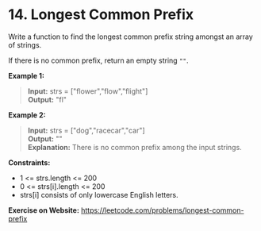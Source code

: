 # 14. Longest Common Prefix


Write a function to find the longest common prefix string amongst an array of strings.

If there is no common prefix, return an empty string `""`.

 

**Example 1:**

> **Input:** strs = ["flower","flow","flight"]  
**Output:** "fl"

**Example 2:**

> **Input:** strs = ["dog","racecar","car"]  
**Output:** ""  
**Explanation:** There is no common prefix among the input strings.
 

**Constraints:**

- 1 <= strs.length <= 200
- 0 <= strs[i].length <= 200
- strs[i] consists of only lowercase English letters.

**Exercise on Website:** https://leetcode.com/problems/longest-common-prefix